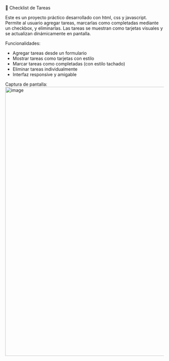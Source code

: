 📝 Checklist de Tareas

Este es un proyecto práctico desarrollado con html, css y javascript. Permite al usuario agregar tareas, marcarlas como completadas mediante un checkbox, y eliminarlas. Las tareas se muestran como tarjetas visuales y se actualizan dinámicamente en pantalla.

Funcionalidades:
- Agregar tareas desde un formulario
- Mostrar tareas como tarjetas con estilo
- Marcar tareas como completadas (con estilo tachado)
- Eliminar tareas individualmente
- Interfaz responsive y amigable

Captura de pantalla:
<img width="1919" height="855" alt="image" src="https://github.com/user-attachments/assets/d0f275fa-6822-4124-88bd-4060c5eb2093" />

